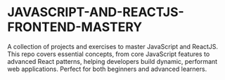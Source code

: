 # JAVASCRIPT-AND-REACTJS-FRONTEND-MASTERY
A collection of projects and exercises to master JavaScript and ReactJS. This repo covers essential concepts, from core JavaScript features to advanced React patterns, helping developers build dynamic, performant web applications. Perfect for both beginners and advanced learners.
